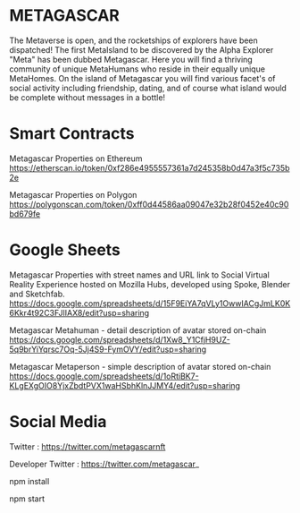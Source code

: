 # METAGASCAR

The Metaverse is open, and the rocketships of explorers have been dispatched! The first MetaIsland to be discovered by the Alpha Explorer "Meta" has been dubbed Metagascar. Here you will find a thriving community of unique MetaHumans who reside in their equally unique MetaHomes. On the island of Metagascar you will find various facet's of social activity including friendship, dating, and of course what island would be complete without messages in a bottle!

# Smart Contracts
Metagascar Properties on Ethereum https://etherscan.io/token/0xf286e4955557361a7d245358b0d47a3f5c735b2e

Metagascar Properties on Polygon https://polygonscan.com/token/0xff0d44586aa09047e32b28f0452e40c90bd679fe

# Google Sheets
Metagascar Properties with street names and URL link to Social Virtual Reality Experience hosted on Mozilla Hubs, developed using Spoke, Blender and Sketchfab. https://docs.google.com/spreadsheets/d/15F9EiYA7qVLy1OwwIACgJmLK0K6Kkr4t92C3FJlIAX8/edit?usp=sharing

Metagascar Metahuman - detail description of avatar stored on-chain https://docs.google.com/spreadsheets/d/1Xw8_Y1CfjH9UZ-5q9brYiYqrsc7Oq-5Jj4S9-FymOVY/edit?usp=sharing

Metagascar Metaperson - simple description of avatar stored on-chain https://docs.google.com/spreadsheets/d/1oRtiBK7-KLgEXgOIO8YjxZbdtPVX1waHSbhKlnJJMY4/edit?usp=sharing

# Social Media

Twitter : https://twitter.com/metagascarnft

Developer Twitter : https://twitter.com/metagascar_

npm install

npm start
